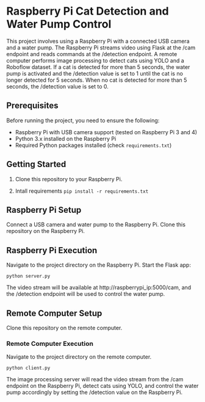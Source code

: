 # Raspberry Pi Cat Detection and Water Pump Control

This project involves using a Raspberry Pi with a connected USB camera and a water pump. The Raspberry Pi streams video using Flask at the /cam endpoint and reads commands at the /detection endpoint. A remote computer performs image processing to detect cats using YOLO and a Roboflow dataset. If a cat is detected for more than 5 seconds, the water pump is activated and the /detection value is set to 1 until the cat is no longer detected for 5 seconds. When no cat is detected for more than 5 seconds, the /detection value is set to 0.

## Prerequisites

Before running the project, you need to ensure the following:

- Raspberry Pi with USB camera support (tested on Raspberry Pi 3 and 4)
- Python 3.x installed on the Raspberry Pi
- Required Python packages installed (check `requirements.txt`)

## Getting Started

1. Clone this repository to your Raspberry Pi.

2. Intall requirements 
```pip install -r requirements.txt```

## Raspberry Pi Setup
Connect a USB camera and water pump to the Raspberry Pi.
Clone this repository on the Raspberry Pi.

## Raspberry Pi Execution
Navigate to the project directory on the Raspberry Pi.
Start the Flask app:

```python server.py```

The video stream will be available at http://raspberrypi_ip:5000/cam, and the /detection endpoint will be used to control the water pump.

## Remote Computer Setup
Clone this repository on the remote computer.
### Remote Computer Execution
Navigate to the project directory on the remote computer.

```python client.py```

The image processing server will read the video stream from the /cam endpoint on the Raspberry Pi, detect cats using YOLO, and control the water pump accordingly by setting the /detection value on the Raspberry Pi.